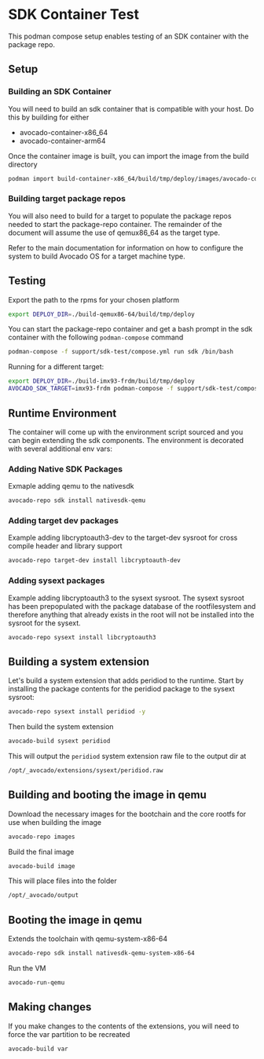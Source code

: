 # SDK Container Test
This podman compose setup enables testing of an SDK container with the package repo.

## Setup

### Building an SDK Container

You will need to build an sdk container that is compatible with your host. Do this by building for either

* avocado-container-x86_64
* avocado-container-arm64

Once the container image is built, you can import the image from the build directory

```bash
podman import build-container-x86_64/build/tmp/deploy/images/avocado-container-x86_64/avocado-image-container-avocado-container-x86_64.rootfs.tar.bz2 avocadolinux/sdk:dev
```

### Building target package repos

You will also need to build for a target to populate the package repos needed to start the package-repo container. The remainder of the document will assume the use of qemux86_64 as the target type.

Refer to the main documentation for information on how to configure the system to build Avocado OS for a target machine type.

## Testing

Export the path to the rpms for your chosen platform

```bash
export DEPLOY_DIR=./build-qemux86-64/build/tmp/deploy
```

You can start the package-repo container and get a bash prompt in the sdk container with the following `podman-compose` command

```bash
podman-compose -f support/sdk-test/compose.yml run sdk /bin/bash
```

Running for a different target:

```bash
export DEPLOY_DIR=./build-imx93-frdm/build/tmp/deploy
AVOCADO_SDK_TARGET=imx93-frdm podman-compose -f support/sdk-test/compose.yml run sdk /bin/bash
```

## Runtime Environment

The container will come up with the environment script sourced and you can begin extending the sdk components. The environment is decorated with several additional env vars:

### Adding Native SDK Packages

Exmaple adding qemu to the nativesdk

```bash
avocado-repo sdk install nativesdk-qemu
```

### Adding target dev packages

Example adding libcryptoauth3-dev to the target-dev sysroot for cross compile header and library support

```bash
avocado-repo target-dev install libcryptoauth-dev
```

### Adding sysext packages

Example adding libcryptoauth3 to the sysext sysroot. The sysext sysroot has been prepopulated with the package database of the rootfilesystem and therefore anything that already exists in the root will not be installed into the sysroot for the sysext.

```bash
avocado-repo sysext install libcryptoauth3
```

## Building a system extension

Let's build a system extension that adds peridiod to the runtime. Start by installing the package contents for the peridiod package to the sysext sysroot:

```bash
avocado-repo sysext install peridiod -y
```

Then build the system extension

```bash
avocado-build sysext peridiod
```

This will output the `peridiod` system extension raw file to the output dir at

```bash
/opt/_avocado/extensions/sysext/peridiod.raw
```

## Building and booting the image in qemu

Download the necessary images for the bootchain and the core rootfs for use when building the image

```bash
avocado-repo images
```

Build the final image

```bash
avocado-build image
```

This will place files into the folder

```bash
/opt/_avocado/output
```

## Booting the image in qemu

Extends the toolchain with qemu-system-x86-64

```bash
avocado-repo sdk install nativesdk-qemu-system-x86-64
```

Run the VM

```bash
avocado-run-qemu
```

## Making changes

If you make changes to the contents of the extensions, you will need to force the var partition to be recreated

```bash
avocado-build var
```
